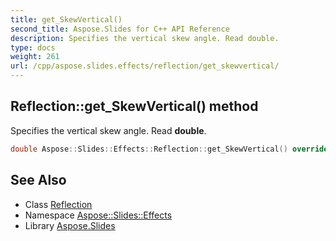 ```yaml
---
title: get_SkewVertical()
second_title: Aspose.Slides for C++ API Reference
description: Specifies the vertical skew angle. Read double.
type: docs
weight: 261
url: /cpp/aspose.slides.effects/reflection/get_skewvertical/
---
```

## Reflection::get_SkewVertical() method


Specifies the vertical skew angle. Read **double**.

```cpp
double Aspose::Slides::Effects::Reflection::get_SkewVertical() override
```

## See Also

* Class [Reflection](./)
* Namespace [Aspose::Slides::Effects](../)
* Library [Aspose.Slides](../../)